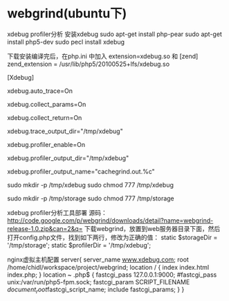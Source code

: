 webgrind(ubuntu下)
========

xdebug profiler分析
安装xdebug
sudo apt-get install php-pear
sudo apt-get install php5-dev
sudo pecl install xdebug

下载安装编译完后，在php.ini 中加入
extension=xdebug.so
和
[zend]
zend_extension = /usr/lib/php5/20100525+lfs/xdebug.so  

[Xdebug]  
 
xdebug.auto_trace=On 
 
xdebug.collect_params=On 
 
xdebug.collect_return=On 
 
xdebug.trace_output_dir="/tmp/xdebug" 
 
xdebug.profiler_enable=On 
 
xdebug.profiler_output_dir="/tmp/xdebug" 
 
xdebug.profiler_output_name="cachegrind.out.%c" 


sudo mkdir -p /tmp/xdebug
sudo chmod 777 /tmp/xdebug

sudo mkdir -p /tmp/storage
sudo chmod 777 /tmp/storage

xdebug profiler分析工具部署
源码：http://code.google.com/p/webgrind/downloads/detail?name=webgrind-release-1.0.zip&can=2&q=
下载webgrind，放置到web服务器目录下面，然后打开config.php文件，找到如下两行，修改为正确的值：
static $storageDir = '/tmp/storage';
static $profilerDir = '/tmp/xdebug';

nginx虚拟主机配置
server{
    server_name www.xdebug.com;
    root /home/chidl/workspace/project/webgrind;
    location / {
        index index.html index.php;
    }
    location ~ \.php$ {
        fastcgi_pass 127.0.0.1:9000;
        #fastcgi_pass unix:/var/run/php5-fpm.sock;
        fastcgi_param SCRIPT_FILENAME $document_root$fastcgi_script_name;
        include fastcgi_params;
    }
}
